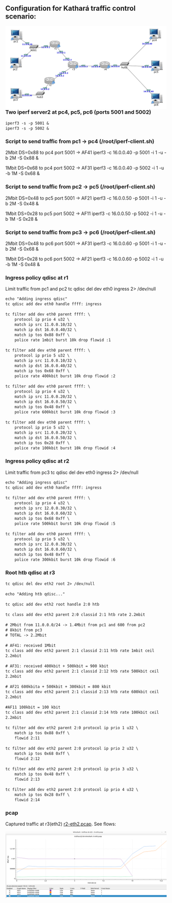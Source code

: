 ## Configuration for Kathará traffic control scenario:

<img src="https://github.com/evaCastro/kathara-labs/blob/main/traffic_control/images/tc_lab.png"
     alt="Traffic control"
     style="float: left; margin-right: 10px;" width=700 />

### Two iperf server2 at pc4, pc5, pc6 (ports 5001 and 5002)
    iperf3 -s -p 5001 &
    iperf3 -s -p 5002 &

### Script to send traffic from pc1 -> pc4 (/root/iperf-client.sh)
2Mbit DS=0x88 to pc4 port 5001 -> AF41 
    iperf3 -c 16.0.0.40 -p 5001 -i 1 -u -b 2M -S 0x88 &

1Mbit DS=0x68 to pc4 port 5002 -> AF31 
    iperf3 -c 16.0.0.40 -p 5002 -i 1 -u -b 1M -S 0x68 &

### Script to send traffic from pc2 -> pc5 (/root/iperf-client.sh)
2Mbit DS=0x48 to pc5 port 5001 -> AF21 
    iperf3 -c 16.0.0.50 -p 5001 -i 1 -u -b 2M -S 0x48 &
    
1Mbit DS=0x28 to pc5 port 5002 -> AF11 
    iperf3 -c 16.0.0.50 -p 5002 -i 1 -u -b 1M -S 0x28 &

### Script to send traffic from pc3 -> pc6 (/root/iperf-client.sh)
2Mbit DS=0x48 to pc6 port 5001 -> AF31 
    iperf3 -c 16.0.0.60 -p 5001 -i 1 -u -b 2M -S 0x68 &

1Mbit DS=0x28 to pc6 port 5002 -> AF21 
    iperf3 -c 16.0.0.60 -p 5002 -i 1 -u -b 1M -S 0x48 &
    
### Ingress policy qdisc at r1
Limit traffic from pc1 and pc2
    tc qdisc del dev eth0 ingress 2> /dev/null

    echo "Adding ingress qdisc"
    tc qdisc add dev eth0 handle ffff: ingress

    tc filter add dev eth0 parent ffff: \
        protocol ip prio 4 u32 \
        match ip src 11.0.0.10/32 \
        match ip dst 16.0.0.40/32 \
        match ip tos 0x88 0xff \
        police rate 1mbit burst 10k drop flowid :1

    tc filter add dev eth0 parent ffff: \
        protocol ip prio 5 u32 \
        match ip src 11.0.0.10/32 \
        match ip dst 16.0.0.40/32 \
        match ip tos 0x68 0xff \
        police rate 400kbit burst 10k drop flowid :2

    tc filter add dev eth0 parent ffff: \
        protocol ip prio 4 u32 \
        match ip src 11.0.0.20/32 \
        match ip dst 16.0.0.50/32 \
        match ip tos 0x48 0xff \
        police rate 600kbit burst 10k drop flowid :3

    tc filter add dev eth0 parent ffff: \
        protocol ip prio 5 u32 \
        match ip src 11.0.0.20/32 \
        match ip dst 16.0.0.50/32 \
        match ip tos 0x28 0xff \
        police rate 100kbit burst 10k drop flowid :4

### Ingress policy qdisc at r2
Limit traffic from pc3
    tc qdisc del dev eth0 ingress 2> /dev/null

    echo "Adding ingress qdisc"
    tc qdisc add dev eth0 handle ffff: ingress

    tc filter add dev eth0 parent ffff: \
        protocol ip prio 4 u32 \
        match ip src 12.0.0.30/32 \
        match ip dst 16.0.0.60/32 \
        match ip tos 0x68 0xff \
        police rate 500kbit burst 10k drop flowid :5

    tc filter add dev eth0 parent ffff: \
        protocol ip prio 5 u32 \
        match ip src 12.0.0.30/32 \
        match ip dst 16.0.0.60/32 \
        match ip tos 0x48 0xff \
        police rate 300kbit burst 10k drop flowid :6


### Root htb qdisc at r3

    tc qdisc del dev eth2 root 2> /dev/null

    echo "Adding htb qdisc..."

    tc qdisc add dev eth2 root handle 2:0 htb

    tc class add dev eth2 parent 2:0 classid 2:1 htb rate 2.2mbit

    # 2Mbit from 11.0.0.0/24 -> 1.4Mbit from pc1 and 600 from pc2
    # 8kbit from pc3 
    # TOTAL -> 2.2Mbit

    # AF41: received 1Mbit
    tc class add dev eth2 parent 2:1 classid 2:11 htb rate 1mbit ceil 2.2mbit

    # AF31: received 400kbit + 500kbit = 900 kbit
    tc class add dev eth2 parent 2:1 classid 2:12 htb rate 500kbit ceil 2.2mbit

    # AF21 600kbita + 500kbit + 300kbit = 800 kbit
    tc class add dev eth2 parent 2:1 classid 2:13 htb rate 600kbit ceil 2.2mbit

    #AF11 100kbit = 100 kbit
    tc class add dev eth2 parent 2:1 classid 2:14 htb rate 100kbit ceil 2.2mbit

    tc filter add dev eth2 parent 2:0 protocol ip prio 1 u32 \
        match ip tos 0x88 0xff \
        flowid 2:11

    tc filter add dev eth2 parent 2:0 protocol ip prio 2 u32 \
        match ip tos 0x68 0xff \
        flowid 2:12

    tc filter add dev eth2 parent 2:0 protocol ip prio 3 u32 \
        match ip tos 0x48 0xff \
        flowid 2:13

    tc filter add dev eth2 parent 2:0 protocol ip prio 4 u32 \
        match ip tos 0x28 0xff \
        flowid 2:14

### pcap
Captured traffic at r3(eth2) <a href="https://github.com/evaCastro/kathara-labs/blob/main/traffic_control/pcap/r3-eth2.pcap">r2-eth2.pcap</a>. See flows:

<img src="https://github.com/evaCastro/kathara-labs/blob/main/traffic_control/images/flows.png"
     alt="Flows"
     style="float: left; margin-right: 10px;" width=700 />

